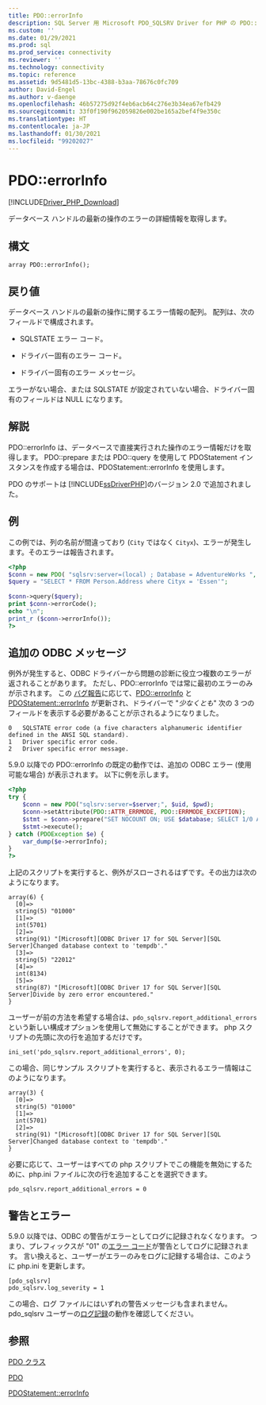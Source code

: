```yaml
---
title: PDO::errorInfo
description: SQL Server 用 Microsoft PDO_SQLSRV Driver for PHP の PDO::errorInfo 関数の API リファレンス。
ms.custom: ''
ms.date: 01/29/2021
ms.prod: sql
ms.prod_service: connectivity
ms.reviewer: ''
ms.technology: connectivity
ms.topic: reference
ms.assetid: 9d5481d5-13bc-4388-b3aa-78676c0fc709
author: David-Engel
ms.author: v-daenge
ms.openlocfilehash: 46b57275d92f4eb6acb64c276e3b34ea67efb429
ms.sourcegitcommit: 33f0f190f962059826e002be165a2bef4f9e350c
ms.translationtype: HT
ms.contentlocale: ja-JP
ms.lasthandoff: 01/30/2021
ms.locfileid: "99202027"
---
```

# <a name="pdoerrorinfo"></a>PDO::errorInfo
[!INCLUDE[Driver_PHP_Download](../../includes/driver_php_download.md)]

データベース ハンドルの最新の操作のエラーの詳細情報を取得します。  
  
## <a name="syntax"></a>構文  
  
```  
array PDO::errorInfo();  
```  
  
## <a name="return-value"></a>戻り値  
データベース ハンドルの最新の操作に関するエラー情報の配列。 配列は、次のフィールドで構成されます。  
  
-   SQLSTATE エラー コード。  
  
-   ドライバー固有のエラー コード。  
  
-   ドライバー固有のエラー メッセージ。  
  
エラーがない場合、または SQLSTATE が設定されていない場合、ドライバー固有のフィールドは NULL になります。  
  
## <a name="remarks"></a>解説  
PDO::errorInfo は、データベースで直接実行された操作のエラー情報だけを取得します。 PDO::prepare または PDO::query を使用して PDOStatement インスタンスを作成する場合は、PDOStatement::errorInfo を使用します。  
  
PDO のサポートは [!INCLUDE[ssDriverPHP](../../includes/ssdriverphp_md.md)]のバージョン 2.0 で追加されました。  
  
## <a name="example"></a>例  
この例では、列の名前が間違っており (`City` ではなく `Cityx`)、エラーが発生します。そのエラーは報告されます。  
  
```php
<?php  
$conn = new PDO( "sqlsrv:server=(local) ; Database = AdventureWorks ", "");  
$query = "SELECT * FROM Person.Address where Cityx = 'Essen'";  
  
$conn->query($query);  
print $conn->errorCode();  
echo "\n";  
print_r ($conn->errorInfo());  
?>  
```  

## <a name="additional-odbc-messages"></a>追加の ODBC メッセージ

例外が発生すると、ODBC ドライバーから問題の診断に役立つ複数のエラーが返されることがあります。 ただし、PDO::errorInfo では常に最初のエラーのみが示されます。 この [バグ報告](https://bugs.php.net/bug.php?id=78196)に応じて、[PDO::errorInfo](https://www.php.net/manual/en/pdo.errorinfo.php) と [PDOStatement::errorInfo](https://www.php.net/manual/en/pdostatement.errorinfo.php) が更新され、ドライバーで "*少なくとも*" 次の 3 つのフィールドを表示する必要があることが示されるようになりました。
```
0   SQLSTATE error code (a five characters alphanumeric identifier defined in the ANSI SQL standard).
1   Driver specific error code.
2   Driver specific error message.
```

5\.9.0 以降での PDO::errorInfo の既定の動作では、追加の ODBC エラー (使用可能な場合) が表示されます。 以下に例を示します。

```php
<?php  
try {
    $conn = new PDO("sqlsrv:server=$server;", $uid, $pwd);
    $conn->setAttribute(PDO::ATTR_ERRMODE, PDO::ERRMODE_EXCEPTION);
    $stmt = $conn->prepare("SET NOCOUNT ON; USE $database; SELECT 1/0 AS col1");
    $stmt->execute();
} catch (PDOException $e) {
    var_dump($e->errorInfo);
}
?>  
```  

上記のスクリプトを実行すると、例外がスローされるはずです。その出力は次のようになります。

```
array(6) {
  [0]=>
  string(5) "01000"
  [1]=>
  int(5701)
  [2]=>
  string(91) "[Microsoft][ODBC Driver 17 for SQL Server][SQL Server]Changed database context to 'tempdb'."
  [3]=>
  string(5) "22012"
  [4]=>
  int(8134)
  [5]=>
  string(87) "[Microsoft][ODBC Driver 17 for SQL Server][SQL Server]Divide by zero error encountered."
}
```

ユーザーが前の方法を希望する場合は、`pdo_sqlsrv.report_additional_errors` という新しい構成オプションを使用して無効にすることができます。 php スクリプトの先頭に次の行を追加するだけです。

```
ini_set('pdo_sqlsrv.report_additional_errors', 0);
```

この場合、同じサンプル スクリプトを実行すると、表示されるエラー情報はこのようになります。

```
array(3) {
  [0]=>
  string(5) "01000"
  [1]=>
  int(5701)
  [2]=>
  string(91) "[Microsoft][ODBC Driver 17 for SQL Server][SQL Server]Changed database context to 'tempdb'."
}
```

必要に応じて、ユーザーはすべての php スクリプトでこの機能を無効にするために、php.ini ファイルに次の行を追加することを選択できます。

```
pdo_sqlsrv.report_additional_errors = 0
```

## <a name="warnings-and-errors"></a>警告とエラー

5\.9.0 以降では、ODBC の警告がエラーとしてログに記録されなくなります。 つまり、プレフィックスが "01" の[エラー コード](https://docs.microsoft.com/sql/odbc/reference/appendixes/appendix-a-odbc-error-codes)が警告としてログに記録されます。 言い換えると、ユーザーがエラーのみをログに記録する場合は、このように php.ini を更新します。

```
[pdo_sqlsrv]  
pdo_sqlsrv.log_severity = 1
```

この場合、ログ ファイルにはいずれの警告メッセージも含まれません。 pdo_sqlsrv ユーザーの[ログ記録](https://docs.microsoft.com/sql/connect/php/logging-activity#logging-activity-using-the-pdo_sqlsrv-driver)の動作を確認してください。

## <a name="see-also"></a>参照  
[PDO クラス](../../connect/php/pdo-class.md)

[PDO](https://php.net/manual/book.pdo.php)  

[PDOStatement::errorInfo](../../connect/php/pdostatement-errorinfo.md)
